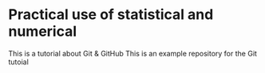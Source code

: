 # Practical use of statistical and numerical
This is a tutorial about Git & GitHub
This is an example repository for the Git tutoial
